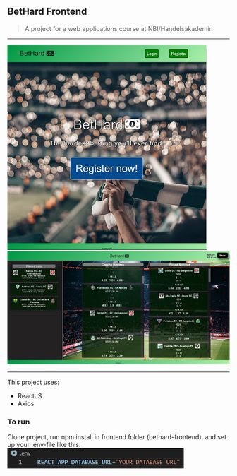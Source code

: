 ## BetHard Frontend
> A project for a web applications course at NBI/Handelsakademin

---

![BetHard Homepage](assets/bethard-homepage.jpg "BetHard Homepage")
![Bethard Logged In Homepage](assets/bethard-homepage-logged-in.jpg "BetHard Logged In Homepage")

---

This project uses:
* ReactJS
* Axios

### To run
Clone project, run npm install in frontend folder (bethard-frontend), and set up your .env-file like this:
![env file](assets/frontend-env.jpg "env file")
